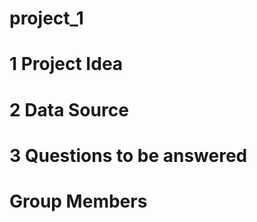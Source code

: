 # project_1

# 1 Project Idea


# 2 Data Source


# 3 Questions to be answered


# Group Members 

# 